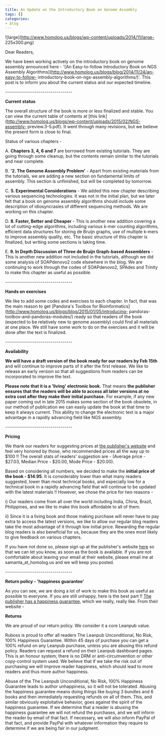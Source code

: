 ```yaml
---
title: An Update on the Introductory Book on Genome Assembly
tags: []
categories:
- blog
---
```

![large](http://www.homolog.us/blogs/wp-content/uploads/2014/11/large-
225x300.png)
<!--more-->

Dear Readers,

We have been working actively on the introductory book on genome assembly
announced here - '[An Easy-to-follow Introductory Book on NGS Assembly
Algorithms](http://www.homolog.us/blogs/blog/2014/11/24/an-easy-to-follow-
introductory-book-on-ngs-assembly-algorithms/)'. This post is to inform you
about the current status and our expected timeline.

\----------------------------------

**Current status**

The overall structure of the book is more or less finalized and stable. You
can view the current table of contents at [this
link](http://www.homolog.us/blogs/wp-content/uploads/2015/02/NGS-assembly-
preview.3-5.pdf). It went through many revisions, but we believe the present
form is close to final.

Status of various chapters -

A. **Chapters 3, 4, 6 and 7** are borrowed from existing tutorials. They are
going through some cleanup, but the contents remain similar to the tutorials
and near complete.

B. **'2. The Genome Assembly Problem'** \- Apart from existing materials from
the tutorials, we are adding a new section on fundamental limits of assembly.
This section is unfinished, but will be completed by tomorrow.

C. **5\. Experimental Considerations** \- We added this new chapter describing
various sequencing technologies. It was not in the initial plan, but we later
felt that a book on genome assembly algorithms should include some description
of idiosyncrasies of different sequencing methods. We are working on this
chapter.

D. **8\. Faster, Better and Cheaper** \- This is another new addition covering
a lot of cutting-edge algorithms, including various k-mer counting algorithms,
efficient data structures for storing de Bruijn graphs, use of multiple k-mers
to improve assembly quality, etc. The basic structure of this chapter is
finalized, but writing some sections is taking time.

E. **9\. In Depth Discussion of Three de Bruijn Graph-based Assemblers** \-
This is another new addition not included in the tutorials, although we did
some analysis of SOAPdenovo2 code elsewhere in the blog. We are continuing to
work through the codes of SOAPdenovo2, SPAdes and Trinity to make this chapter
as useful as possible.

\----------------------------------

**Hands on exercises**

We like to add some codes and exercises to each chapter. In fact, that was the
main reason to get [Pandora's Toolbox for
Bioinformatics](http://www.homolog.us/blogs/blog/2015/01/05/introducing-
pandoras-toolbox-and-pandoras-modules/) ready so that readers of the book
(expected to be relatively new to genome assembly) could find all materials at
one place. We still have some work to do on the exercises and it will be done
after the text is finalized.

\----------------------------------

**Availability**

**We will have a draft version of the book ready for our readers by Feb 15th** and will continue to improve parts of it after the first release. We like to release an early version so that all suggestions from readers can be incorporated to improve the text. 

**Please note that it is a 'living' electronic book.** That means **the publisher ensures that the readers will be able to access all later versions at no extra cost after they make their initial purchase.** For example, if any new paper coming out in late 2015 makes some section of the book obsolete, in our method of publication we can easily update the book at that time to keep it always current. This ability to change the electronic text is a major advantage in a rapidly advancing field like NGS assembly. 

\----------------------------------

**Pricing**

We thank our readers for suggesting prices at [the publisher's
website](https://leanpub.com/NGS-assembly/) and feel very honored by those,
who recommended prices all the way up to $100 !! The overall stats of readers'
suggestion are - (Average price - $27.03, Median Price - $20.00, Mode Price -
$20.00).

Based on considering all numbers, we decided to make the **initial price of
the book - $14.95**. It is considerably lower than what many readers
suggested, lower than most technical books, and especially low for a technical
book in a rapidly advancing field that will continue to be updated with the
latest materials !! However, we chose the price for two reasons -

i) Our readers come from all over the world including India, China, Brazil,
Philippines, and we like to make this book affordable to all of them.

ii) Since it is a living book and those making purchase will never have to pay
extra to access the latest versions, we like to allow our regular blog readers
take the most advantage of it through low initial price. Rewarding the regular
blog readers is also beneficial for us, because they are the ones most likely
to give feedback on various chapters.

If you have not done so, please sign up at the publisher's website
[here](https://leanpub.com/NGS-assembly/) so that we can let you know, as soon
as the book is available. If you are not comfortable about leaving your email
at their website, please email me at samanta_at_homolog.us and we will keep
you posted.

\----------------------------------

**Return policy - 'happiness guarantee'**

As you can see, we are doing a lot of work to make this book as useful as
possible to everyone. If you are still unhappy, here is the best part !! [The
publisher has a happiness guarantee](https://leanpub.com/terms), which we
really, really like. From their website -

>

**Returns**

We are proud of our return policy. We consider it a core Leanpub value.

Ruboss is proud to offer all readers The Leanpub Unconditional, No Risk, 100%
Happiness Guarantee. Within 45 days of purchase you can get a 100% refund on
any Leanpub purchase, unless you are abusing this refund policy. Readers can
request a refund on their Leanpub dashboard pages. This is an honour system;
there is no DRM or anti-circumvention or other copy-control system used. We
believe that if we take the risk out of purchasing we will improve reader
happiness, which should lead to more readers and thus more author happiness.

Abuse of the The Leanpub Unconditional, No Risk, 100% Happiness Guarantee
leads to author unhappiness, so it will not be tolerated. Abusing the
happiness guarantee means doing things like buying 3 bundles and 6 books and
then immediately requesting refunds on all of them. This, and similar
obviously exploitative behavior, goes against the spirit of the happiness
guarantee. If we determine that a reader is abusing the happiness guarantee we
will not refund the purchases, and we will inform the reader by email of that
fact. If necessary, we will also inform PayPal of that fact, and provide
PayPal with whatever information they require to determine if we are being
fair in our judgment.

